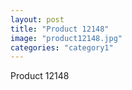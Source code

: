```yaml
---
layout: post
title: "Product 12148"
image: "product12148.jpg"
categories: "category1"
---
```

Product 12148
